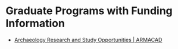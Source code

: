 # Graduate Programs with Funding Information

* [Archaeology Research and Study Opportunities | ARMACAD](https://armacad.info/discipline/archaeology)